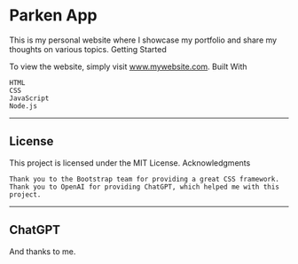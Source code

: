 # Parken App

This is my personal website where I showcase my portfolio and share my thoughts on various topics.
Getting Started

To view the website, simply visit www.mywebsite.com.
Built With

    HTML
    CSS
    JavaScript
    Node.js

___

## License

This project is licensed under the MIT License.
Acknowledgments

    Thank you to the Bootstrap team for providing a great CSS framework.
    Thank you to OpenAI for providing ChatGPT, which helped me with this project.

___

## ChatGPT

And thanks to me.